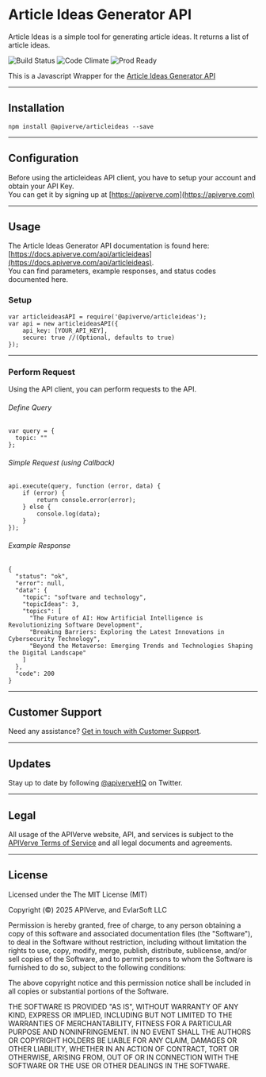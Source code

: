 Article Ideas Generator API
============

Article Ideas is a simple tool for generating article ideas. It returns a list of article ideas.

![Build Status](https://img.shields.io/badge/build-passing-green)
![Code Climate](https://img.shields.io/badge/maintainability-B-purple)
![Prod Ready](https://img.shields.io/badge/production-ready-blue)

This is a Javascript Wrapper for the [Article Ideas Generator API](https://apiverve.com/marketplace/api/articleideas)

---

## Installation
	npm install @apiverve/articleideas --save

---

## Configuration

Before using the articleideas API client, you have to setup your account and obtain your API Key.  
You can get it by signing up at [https://apiverve.com](https://apiverve.com)

---

## Usage

The Article Ideas Generator API documentation is found here: [https://docs.apiverve.com/api/articleideas](https://docs.apiverve.com/api/articleideas).  
You can find parameters, example responses, and status codes documented here.

### Setup

```
var articleideasAPI = require('@apiverve/articleideas');
var api = new articleideasAPI({
    api_key: [YOUR_API_KEY],
    secure: true //(Optional, defaults to true)
});
```

---


### Perform Request
Using the API client, you can perform requests to the API.

###### Define Query

```
var query = {
  topic: ""
};
```

###### Simple Request (using Callback)

```
api.execute(query, function (error, data) {
    if (error) {
        return console.error(error);
    } else {
        console.log(data);
    }
});
```

###### Example Response

```
{
  "status": "ok",
  "error": null,
  "data": {
    "topic": "software and technology",
    "topicIdeas": 3,
    "topics": [
      "The Future of AI: How Artificial Intelligence is Revolutionizing Software Development",
      "Breaking Barriers: Exploring the Latest Innovations in Cybersecurity Technology",
      "Beyond the Metaverse: Emerging Trends and Technologies Shaping the Digital Landscape"
    ]
  },
  "code": 200
}
```

---

## Customer Support

Need any assistance? [Get in touch with Customer Support](https://apiverve.com/contact).

---

## Updates
Stay up to date by following [@apiverveHQ](https://twitter.com/apiverveHQ) on Twitter.

---

## Legal

All usage of the APIVerve website, API, and services is subject to the [APIVerve Terms of Service](https://apiverve.com/terms) and all legal documents and agreements.

---

## License
Licensed under the The MIT License (MIT)

Copyright (&copy;) 2025 APIVerve, and EvlarSoft LLC

Permission is hereby granted, free of charge, to any person obtaining a copy of this software and associated documentation files (the "Software"), to deal in the Software without restriction, including without limitation the rights to use, copy, modify, merge, publish, distribute, sublicense, and/or sell copies of the Software, and to permit persons to whom the Software is furnished to do so, subject to the following conditions:

The above copyright notice and this permission notice shall be included in all copies or substantial portions of the Software.

THE SOFTWARE IS PROVIDED "AS IS", WITHOUT WARRANTY OF ANY KIND, EXPRESS OR IMPLIED, INCLUDING BUT NOT LIMITED TO THE WARRANTIES OF MERCHANTABILITY, FITNESS FOR A PARTICULAR PURPOSE AND NONINFRINGEMENT. IN NO EVENT SHALL THE AUTHORS OR COPYRIGHT HOLDERS BE LIABLE FOR ANY CLAIM, DAMAGES OR OTHER LIABILITY, WHETHER IN AN ACTION OF CONTRACT, TORT OR OTHERWISE, ARISING FROM, OUT OF OR IN CONNECTION WITH THE SOFTWARE OR THE USE OR OTHER DEALINGS IN THE SOFTWARE.